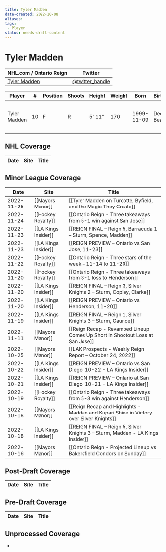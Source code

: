 ```yaml
---
title: Tyler Madden
date-created: 2022-10-08
aliases: 
tags:
 - Player
status: needs-draft-content
---
```


# Tyler Madden

NHL.com / Ontario Reign | Twitter
-|-
[Tyler Madden](https://ontarioreign.com/roster/tyler-madden) | [@twitter_handle](https://twitter.com/)

Player | \# | Position | Shoots | Height | Weight | Born | Birthplace | Draft 
-|-|-|-|-|-|-|-|-
Tyler Madden | 10 | F | R | 5' 11" | 170 | 1999-11-09 | Deerfield Beach, FL | VAN 3rd RD, 2018 (68th)



## NHL  Coverage
| Date | Site | Title |
| ---- | ---- | ----- |



## Minor League Coverage
| Date       | Site                 | Title                                                                                   |
| ---------- | -------------------- | --------------------------------------------------------------------------------------- |
| 2022-11-25 | [[Mayors Manor]]     | [[Tyler Madden on Turcotte, Byfield, and the Magic They Create]]                        |
| 2022-11-24 | [[Hockey Royalty]]   | [[Ontario Reign - Three takeaways from 5-1 win against San Jose]]                       |
| 2022-11-23 | [[LA Kings Insider]] | [[REIGN FINAL – Reign 5, Barracuda 1 – Sturm, Spence, Madden]]                          |
| 2022-11-23 | [[LA Kings Insider]] | [[REIGN PREVIEW – Ontario vs San Jose, 11-23]]                                          |
| 2022-11-22 | [[Hockey Royalty]]   | [[Ontario Reign - Three stars of the week – 11-14 to 11-20]]                            |
| 2022-11-20 | [[Hockey Royalty]]   | [[Ontario Reign - Three takeaways from 3-1 loss to Henderson]]                          |
| 2022-11-20 | [[LA Kings Insider]] | [[REIGN FINAL – Reign 3, Silver Knights 2 – Sturm, Copley, Clarke]]                     |
| 2022-11-20 | [[LA Kings Insider]] | [[REIGN PREVIEW – Ontario vs Henderson, 11-20]]                                         |
| 2022-11-19 | [[LA Kings Insider]] | [[REIGN FINAL – Reign 1, Silver Knights 3 – Sturm, Gaunce]]                             |
| 2022-11-11 | [[Mayors Manor]]     | [[Reign Recap - Revamped Lineup Comes Up Short in Shootout Loss at San Jose]]           |
| 2022-10-25 | [[Mayors Manor]]     | [[LAK Prospects - Weekly Reign Report – October 24, 2022]]                              |
| 2022-10-22 | [[LA Kings Insider]] | [[REIGN PREVIEW – Ontario vs San Diego, 10-22 - LA Kings Insider]]                      |
| 2022-10-21 | [[LA Kings Insider]] | [[REIGN PREVIEW – Ontario at San Diego, 10-21 - LA Kings Insider]]                      |
| 2022-10-19 | [[Hockey Royalty]]   | [[Ontario Reign - Three takeaways from 5-3 win against Henderson]]                      |
| 2022-10-18 | [[Mayors Manor]]     | [[Reign Recap and Highlights - Madden and Kupari Shine in Victory over Silver Knights]] |
| 2022-10-18 | [[LA Kings Insider]] | [[REIGN FINAL – Reign 5, Silver Knights 3 – Sturm, Madden - LA Kings Insider]]          |
| 2022-10-16 | [[Mayors Manor]]     | [[Ontario Reign - Projected Lineup vs Bakersfield Condors on Sunday]]                   |



## Post-Draft Coverage
Date | Site |  Title
---|---|---



## Pre-Draft Coverage
Date | Site |  Title
---|---|---


## Unprocessed Coverage
- 
